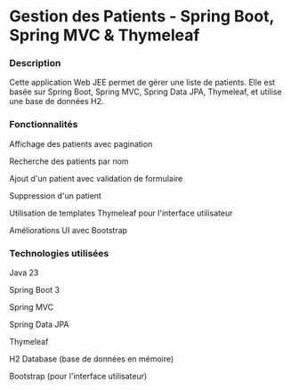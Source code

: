# Gestion des Patients - Spring Boot, Spring MVC & Thymeleaf
### Description

Cette application Web JEE permet de gérer une liste de patients. Elle est basée sur Spring Boot, Spring MVC, Spring Data JPA, Thymeleaf, et utilise une base de données H2.
### Fonctionnalités

  Affichage des patients avec pagination
  
  Recherche des patients par nom
  
  Ajout d'un patient avec validation de formulaire
  
  Suppression d'un patient
  
  Utilisation de templates Thymeleaf pour l'interface utilisateur
  
  Améliorations UI avec Bootstrap
  
### Technologies utilisées

  Java 23
  
  Spring Boot 3
  
  Spring MVC
  
  Spring Data JPA
  
  Thymeleaf
  
  H2 Database (base de données en mémoire)
  
  Bootstrap (pour l'interface utilisateur)
